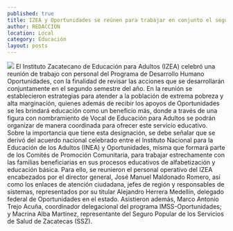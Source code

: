 ```yaml
---
published: true
title: IZEA y Oportunidades se reúnen para trabajar en conjunto el segundo semestre
author: REDACCION
location: Local
category: Educación
layout: posts
---
```


![](http://i.imgur.com/MYi0hZOm.jpg)
El Instituto Zacatecano de Educación para Adultos (IZEA) celebró una reunión de trabajo con personal del Programa de Desarrollo Humano Oportunidades, con la finalidad de revisar las acciones que se desarrollarán conjuntamente en el segundo semestre del año.
En la reunión se establecieron estrategias para atender a la población de extrema pobreza y alta marginación, quienes además de recibir los apoyos de Oportunidades se les brindará educación como un beneficio más, donde a través de una figura con nombramiento de Vocal de Educación para Adultos se podrán organizar de manera coordinada para ofrecer este servicio educativo.
Sobre la importancia que tiene esta designación, se debe señalar que se derivó del acuerdo nacional celebrado entre el  Instituto Nacional para la Educación de los Adultos (INEA) y Oportunidades, misma que formará parte de los Comités de Promoción Comunitaria, para trabajar estrechamente con las familias beneficiarias en sus procesos educativos de alfabetización y educación básica.
Para ello, se reunieron el personal operativo del IZEA encabezados por el director general, José Manuel Maldonado Romero, así como los enlaces de atención ciudadana, jefes de región y responsables de sistemas, representados por su titular Alejandro Herrera Medellín, delegado federal de Oportunidades en el estado.
Asistieron además, Marco Antonio Trejo Acuña, coordinador delegacional del programa IMSS-Oportunidades; y Macrina Alba Martínez, representante del Seguro Popular de los Servicios de Salud de Zacatecas (SSZ).
